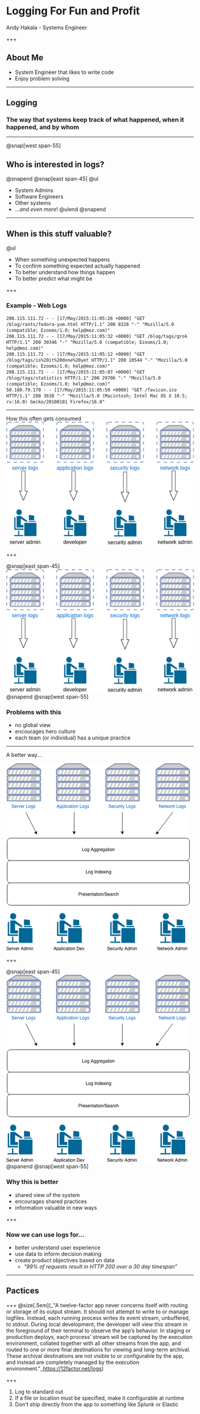 # Logging For Fun and Profit 
Andy Hakala - Systems Engineer

+++

## About Me
 - System Engineer that likes to write code
 - Enjoy problem solving

---

## __Logging__
### The way that systems keep track of what happened, when it happened, and by whom
---
@snap[west span-55]
## Who is interested in logs?
@snapend
@snap[east span-45]
@ul
 - System Admins
 - Software Engineers
 - Other systems
 - ...*and even more*!
@ulend
@snapend

---

## When is this stuff valuable?
@ul 
 - When something unexpected happens
 - To confirm something expected actually happened
 - To better understand how things happen
 - To better predict what might be

+++
### Example - Web Logs
```
208.115.111.72 - - [17/May/2015:11:05:26 +0000] "GET /blog/rants/fedora-yum.html HTTP/1.1" 200 8328 "-" "Mozilla/5.0 (compatible; Ezooms/1.0; help@moz.com)"
208.115.111.72 - - [17/May/2015:11:05:32 +0000] "GET /blog/tags/grok HTTP/1.1" 200 30346 "-" "Mozilla/5.0 (compatible; Ezooms/1.0; help@moz.com)"
208.115.111.72 - - [17/May/2015:11:05:12 +0000] "GET /blog/tags/is%20it%20done%20yet HTTP/1.1" 200 10544 "-" "Mozilla/5.0 (compatible; Ezooms/1.0; help@moz.com)"
208.115.111.72 - - [17/May/2015:11:05:07 +0000] "GET /blog/tags/statistics HTTP/1.1" 200 29706 "-" "Mozilla/5.0 (compatible; Ezooms/1.0; help@moz.com)"
50.180.79.170 - - [17/May/2015:11:05:50 +0000] "GET /favicon.ico HTTP/1.1" 200 3638 "-" "Mozilla/5.0 (Macintosh; Intel Mac OS X 10.5; rv:16.0) Gecko/20100101 Firefox/16.0"
```


---
How this often gets consumed
![](logging/assets/img/Logging.png)

+++

@snap[east span-45]
![](logging/assets/Logging.png)
@snapend
@snap[west span-55]
### Problems with this
 - no global view
 - encourages hero culture
 - each team (or individual) has a unique practice

---
A better way...

![](logging/assets/img/Log-Agg.png)

+++

@snap[east span-45]
![](logging/assets/img/Log-Agg.png)
@spanend
@snap[west span-55]
### Why this is better
 - shared view of the system
 - encourages shared practices
 - information valuable in new ways

+++
### Now we can use logs for...
 - better understand user experience
 - use data to inform decision making
 - create product objectives based on data
   - _"99% of requests result in HTTP 200 over a 30 day timespan"_

---
## Pactices

+++
@size[.5em](_"A twelve-factor app never concerns itself with routing or storage of its output stream. It should not attempt to write to or manage logfiles. Instead, each running process writes its event stream, unbuffered, to stdout. During local development, the developer will view this stream in the foreground of their terminal to observe the app’s behavior. In staging or production deploys, each process’ stream will be captured by the execution environment, collated together with all other streams from the app, and routed to one or more final destinations for viewing and long-term archival. These archival destinations are not visible to or configurable by the app, and instead are completely managed by the execution environment."_https://12factor.net/logs)

+++
1. Log to standard out
2. If a file or location must be specified, make it configurable at runtime
3. Don't ship directly from the app to something like Splunk or Elastic 



